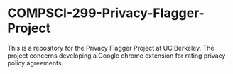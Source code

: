 # COMPSCI-299-Privacy-Flagger-Project
This is a repository for the Privacy Flagger Project at UC Berkeley. The project concerns developing a Google chrome extension for rating privacy policy agreements. 
